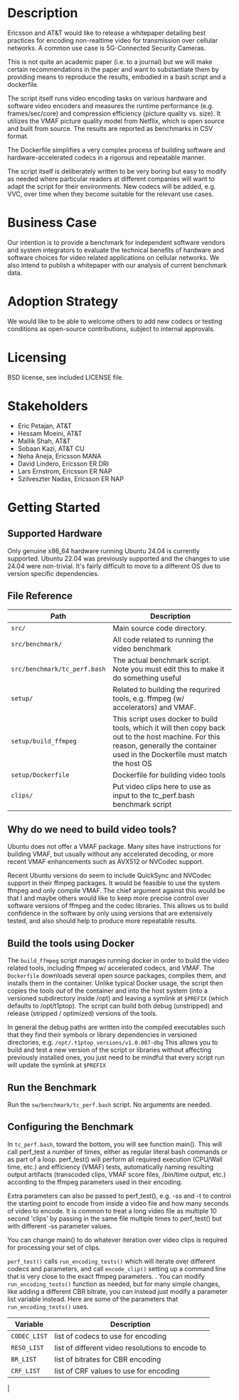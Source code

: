 # Description

Ericsson and AT&T would like to release a whitepaper detailing best practices
for encoding non-realtime video for transmission over cellular networks. A
common use case is 5G-Connected Security Cameras.

This is not quite an academic paper (i.e. to a journal) but we will make
certain recommendations in the paper and want to substantiate them by providing
means to reproduce the results, embodied in a bash script and a dockerfile.

The script itself runs video encoding tasks on various hardware and software
video encoders and measures the runtime performance (e.g. frames/sec/core) and
compression efficiency (picture quality vs. size). It utilizes the VMAF picture
quality model from Netflix, which is open source and built from source. The
results are reported as benchmarks in CSV format.

The Dockerfile simplifies a very complex process of building software and
hardware-accelerated codecs in a rigorous and repeatable manner.

The script itself is deliberately written to be very boring but easy to modify
as needed where particular readers at different companies will want to adapt
the script for their environments. New codecs will be added, e.g. VVC, over
time when they become suitable for the relevant use cases.

# Business Case
Our intention is to provide a benchmark for independent software vendors
and system integrators to evaluate the technical benefits of hardware and
software choices for video related applications on cellular networks. We
also intend to publish a whitepaper with our analysis of current benchmark
data.

# Adoption Strategy
We would like to be able to welcome others to add new codecs or testing conditions as open-source contributions, subject to internal approvals.

# Licensing
BSD license, see included LICENSE file.

# Stakeholders
- Eric Petajan, AT&T
- Hessam Moeini, AT&T
- Mallik Shah, AT&T
- Sobaan Kazi, AT&T CU
- Neha Aneja, Ericsson MANA
- David Lindero, Ericsson ER DRI
- Lars Ernstrom, Ericsson ER NAP
- Szilveszter Nadas, Ericsson ER NAP

# Getting Started

## Supported Hardware

Only genuine x86_64 hardware running Ubuntu 24.04 is currently supported. 
Ubuntu 22.04 was previously supported and the changes to use 24.04 were 
non-trivial. It's fairly difficult to move to a different OS due to
version specific dependencies.

## File Reference

| Path                            | Description                                              |
|---------------------------------|----------------------------------------------------------|
| `src/`                          | Main source code directory.                              |
| `src/benchmark/`                | All code related to running the video benchmark          |
| `src/benchmark/tc_perf.bash`    | The actual benchmark script. Note you must edit this to make it do something useful | 
| `setup/`                        | Related to building the requrired tools, e.g. ffmpeg (w/ accelerators) and VMAF. |
| `setup/build_ffmpeg`            | This script uses docker to build tools, which it will then copy back out to the host machine. For this reason, generally the container used in the Dockerfile must match the host OS | `
| `setup/Dockerfile`              | Dockerfile for building video tools                      |
| `clips/`                        | Put video clips here to use as input to the tc_perf.bash benchmark script | 

## Why do we need to build video tools?

Ubuntu does not offer a VMAF package. Many sites have instructions for 
building VMAF, but usually without any accelerated decoding, or more recent
VMAF enhancements such as AVX512 or NVCodec support. 

Recent Ubuntu versions do seem to include QuickSync and NVCodec support in their 
ffmpeg packages. It would be feasible to use the system ffmpeg and only compile 
VMAF. The chief argument against this would be that I and maybe others would 
like to keep more precise control over software versions of ffmpeg and the 
codec libraries. This allows us to build confidence in the software by only 
using versions that are extensively tested, and also should help to produce 
more repeatable results.

## Build the tools using Docker

The `build_ffmpeg` script manages running docker in order to build the video 
related tools, including ffmpeg w/ accelerated codecs, and VMAF. The `Dockerfile`
downloads several open source packages, compiles them, and installs them in the 
container. Unlike typical Docker usage, the script then copies the tools *out* of 
the container and into the host system (into a versioned subdirectory inside /opt) 
and leaving a symlink at `$PREFIX` (which defaults to /opt/t1ptop). The script 
can build both debug (unstripped) and release (stripped / optimized) versions of the 
tools. 

In general the debug paths are written into the compiled executables such that
they find their symbols or library dependencies in versioned directories, e.g.
`/opt/.t1ptop_versions/v1.0.007-dbg` This allows you to build and test a new
version of the script or libraries without affecting previously installed ones, 
you just need to be mindful that every script run will update the symlink at `$PREFIX`

## Run the Benchmark

Run the `sw/benchmark/tc_perf.bash` script. No arguments are needed.

## Configuring the Benchmark

In `tc_perf.bash`, toward the bottom, you will see function main(). This will call 
perf_test <filename> <arguments> a number of times, either as regular literal 
bash commands or as part of a loop. perf_test() will perform all required 
execution (CPU/Wall time, etc.) and efficiency (VMAF) tests, automatically 
naming resulting output artifacts (transcoded clips, VMAF score files, 
/bin/time output, etc.) according to the ffmpeg parameters used in their encoding. 

Extra parameters can also be passed to perf_test(), e.g. -ss and -t to control 
the starting point to encode from inside a video file and how many seconds 
of video to encode. It is common to treat a long video file as multiple 10 
second 'clips' by passing in the same file multiple times to perf_test() 
but with different -ss parameter values. 

You can change main() to do whatever iteration over video clips is
required for processing your set of clips.

`perf_test()` calls `run_encoding_tests()` which will iterate over
different codecs and parameters, and call `encode_clip()` setting up a
command line that is very close to the exact ffmpeg parameters.
. You can modify `run_encoding_tests()` function as needed, 
but for many simple changes, like adding a different CBR bitrate, you can
instead just modify a parameter list variable instead. Here are some of
the parameters that `run_encoding_tests()` uses.


| Variable     | Description                                            |
|--------------|--------------------------------------------------------|
| `CODEC_LIST` | list of codecs to use for encoding                     |
| `RESO_LIST`  | list of different video resolutions to encode to       |
| `BR_LIST`    | list of bitrates for CBR encoding                      |
| `CRF_LIST`   | list of CRF values to use for encoding                 |
|


